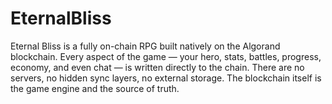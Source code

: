 # EternalBliss
Eternal Bliss is a fully on-chain RPG built natively on the Algorand blockchain. Every aspect of the game — your hero, stats, battles, progress, economy, and even chat — is written directly to the chain. There are no servers, no hidden sync layers, no external storage. The blockchain itself is the game engine and the source of truth.
